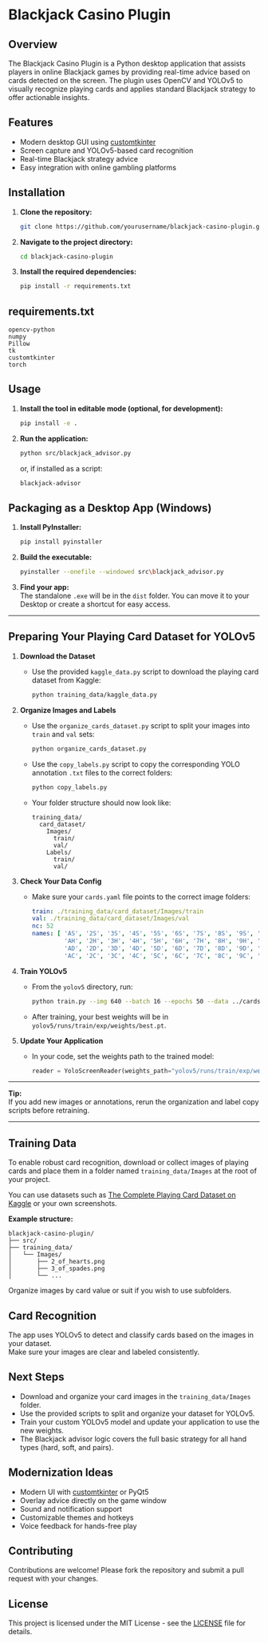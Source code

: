 # Blackjack Casino Plugin

## Overview
The Blackjack Casino Plugin is a Python desktop application that assists players in online Blackjack games by providing real-time advice based on cards detected on the screen. The plugin uses OpenCV and YOLOv5 to visually recognize playing cards and applies standard Blackjack strategy to offer actionable insights.

## Features
- Modern desktop GUI using [customtkinter](https://github.com/TomSchimansky/CustomTkinter)
- Screen capture and YOLOv5-based card recognition
- Real-time Blackjack strategy advice
- Easy integration with online gambling platforms

## Installation

1. **Clone the repository:**
   ```bash
   git clone https://github.com/yourusername/blackjack-casino-plugin.git
   ```
2. **Navigate to the project directory:**
   ```bash
   cd blackjack-casino-plugin
   ```
3. **Install the required dependencies:**
   ```bash
   pip install -r requirements.txt
   ```

## requirements.txt

```
opencv-python
numpy
Pillow
tk
customtkinter
torch
```

## Usage

1. **Install the tool in editable mode (optional, for development):**
   ```bash
   pip install -e .
   ```
2. **Run the application:**
   ```bash
   python src/blackjack_advisor.py
   ```
   or, if installed as a script:
   ```bash
   blackjack-advisor
   ```

## Packaging as a Desktop App (Windows)

1. **Install PyInstaller:**
   ```bash
   pip install pyinstaller
   ```
2. **Build the executable:**
   ```bash
   pyinstaller --onefile --windowed src\blackjack_advisor.py
   ```
3. **Find your app:**  
   The standalone `.exe` will be in the `dist` folder. You can move it to your Desktop or create a shortcut for easy access.

---

## Preparing Your Playing Card Dataset for YOLOv5

1. **Download the Dataset**
   - Use the provided `kaggle_data.py` script to download the playing card dataset from Kaggle:
     ```bash
     python training_data/kaggle_data.py
     ```

2. **Organize Images and Labels**
   - Use the `organize_cards_dataset.py` script to split your images into `train` and `val` sets:
     ```bash
     python organize_cards_dataset.py
     ```
   - Use the `copy_labels.py` script to copy the corresponding YOLO annotation `.txt` files to the correct folders:
     ```bash
     python copy_labels.py
     ```
   - Your folder structure should now look like:
     ```
     training_data/
       card_dataset/
         Images/
           train/
           val/
         Labels/
           train/
           val/
     ```

3. **Check Your Data Config**
   - Make sure your `cards.yaml` file points to the correct image folders:
     ```yaml
     train: ./training_data/card_dataset/Images/train
     val: ./training_data/card_dataset/Images/val
     nc: 52
     names: [ 'AS', '2S', '3S', '4S', '5S', '6S', '7S', '8S', '9S', '10S', 'JS', 'QS', 'KS',
              'AH', '2H', '3H', '4H', '5H', '6H', '7H', '8H', '9H', '10H', 'JH', 'QH', 'KH',
              'AD', '2D', '3D', '4D', '5D', '6D', '7D', '8D', '9D', '10D', 'JD', 'QD', 'KD',
              'AC', '2C', '3C', '4C', '5C', '6C', '7C', '8C', '9C', '10C', 'JC', 'QC', 'KC' ]
     ```

4. **Train YOLOv5**
   - From the `yolov5` directory, run:
     ```bash
     python train.py --img 640 --batch 16 --epochs 50 --data ../cards.yaml --weights yolov5s.pt
     ```
   - After training, your best weights will be in `yolov5/runs/train/exp/weights/best.pt`.

5. **Update Your Application**
   - In your code, set the weights path to the trained model:
     ```python
     reader = YoloScreenReader(weights_path="yolov5/runs/train/exp/weights/best.pt")
     ```

---

**Tip:**  
If you add new images or annotations, rerun the organization and label copy scripts before retraining.

---

## Training Data

To enable robust card recognition, download or collect images of playing cards and place them in a folder named `training_data/Images` at the root of your project.

You can use datasets such as [The Complete Playing Card Dataset on Kaggle](https://www.kaggle.com/datasets/jaypradipshah/the-complete-playing-card-dataset/data) or your own screenshots.

**Example structure:**
```
blackjack-casino-plugin/
├── src/
├── training_data/
│   └── Images/
│       ├── 2_of_hearts.png
│       ├── 3_of_spades.png
│       └── ...
```
Organize images by card value or suit if you wish to use subfolders.

## Card Recognition

The app uses YOLOv5 to detect and classify cards based on the images in your dataset.  
Make sure your images are clear and labeled consistently.

## Next Steps

- Download and organize your card images in the `training_data/Images` folder.
- Use the provided scripts to split and organize your dataset for YOLOv5.
- Train your custom YOLOv5 model and update your application to use the new weights.
- The Blackjack advisor logic covers the full basic strategy for all hand types (hard, soft, and pairs).

## Modernization Ideas

- Modern UI with [customtkinter](https://github.com/TomSchimansky/CustomTkinter) or PyQt5
- Overlay advice directly on the game window
- Sound and notification support
- Customizable themes and hotkeys
- Voice feedback for hands-free play

## Contributing

Contributions are welcome! Please fork the repository and submit a pull request with your changes.

## License

This project is licensed under the MIT License - see the [LICENSE](LICENSE) file for details.